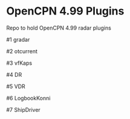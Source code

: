# OpenCPN 4.99 Plugins
Repo to hold OpenCPN 4.99 radar plugins

#1 gradar

#2 otcurrent 

#3 vfKaps

#4 DR

#5 VDR

#6 LogbookKonni

#7 ShipDriver
